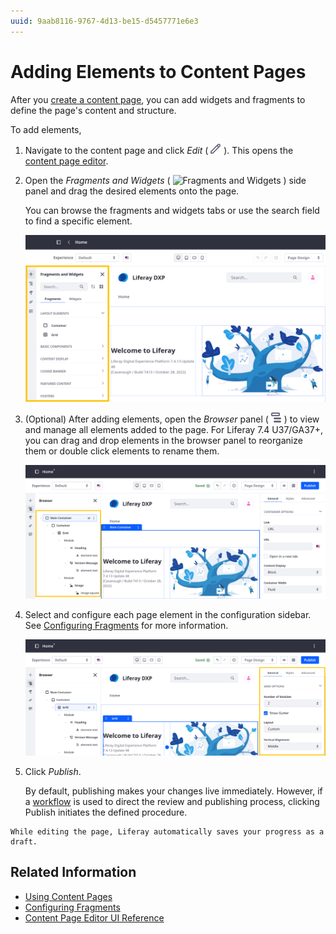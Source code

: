 ```yaml
---
uuid: 9aab8116-9767-4d13-be15-d5457771e6e3
---
```

# Adding Elements to Content Pages

After you [create a content page](../adding-pages/adding-a-page-to-a-site.md), you can add widgets and fragments to define the page's content and structure.

To add elements,

1. Navigate to the content page and click *Edit* ( ![Edit Button](../../../images/icon-edit.png) ). This opens the [content page editor](./content-page-editor-ui-reference.md).

1. Open the *Fragments and Widgets* ( ![Fragments and Widgets](../../../images/icon-plus.png) ) side panel and drag the desired elements onto the page.

   You can browse the fragments and widgets tabs or use the search field to find a specific element.

   ![Add fragments and widgets from the editing sidebar.](adding-elements-to-content-pages/images/01.png)

1. (Optional) After adding elements, open the *Browser* panel ( ![Browser](../../../images/icon-hierarchy.png) ) to view and manage all elements added to the page. For Liferay 7.4 U37/GA37+, you can drag and drop elements in the browser panel to reorganize them or double click elements to rename them.

   ![View and manage all elements added to the page in the Browser panel.](adding-elements-to-content-pages/images/02.png)

1. Select and configure each page element in the configuration sidebar. See [Configuring Fragments](../page-fragments-and-widgets/using-fragments/configuring-fragments.md) for more information.

   ![Select and configure each page element in the Configuration sidebar.](adding-elements-to-content-pages/images/03.png)

1. Click *Publish*.

   By default, publishing makes your changes live immediately. However, if a [workflow](../../../process-automation/workflow/introduction-to-workflow.md) is used to direct the review and publishing process, clicking Publish initiates the defined procedure.

```{note}
While editing the page, Liferay automatically saves your progress as a draft.
```

## Related Information

- [Using Content Pages](../using-content-pages.md)
- [Configuring Fragments](../page-fragments-and-widgets/using-fragments/configuring-fragments.md)
- [Content Page Editor UI Reference](./content-page-editor-ui-reference.md)
